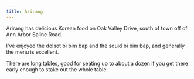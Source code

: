 ```yaml
---
title: Arirang
---
```

Arirang has delicious Korean food on Oak Valley Drive,
south of town off of Ann Arbor Saline Road.

I've enjoyed the dolsot bi bim bap and the squid bi bim bap,
and generally the menu is excellent.

There are long tables, good for seating up to about a dozen
if you get there early enough to stake out the whole table.
